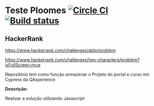 # Teste Ploomes [![Circle CI](https://circleci.com/gh/cypress-io/cypress-example-todomvc.svg?style=svg)](https://circleci.com/gh/cypress-io/cypress-example-todomvc) [![Build status](https://ci.appveyor.com/api/projects/status/6wjyoye82orkkyny/branch/master?svg=true)](https://ci.appveyor.com/project/cypress-io/cypress-example-todomvc/branch/master)

## HackerRank

https://www.hackerrank.com/challenges/abbr/problem

https://www.hackerrank.com/challenges/two-characters/problem?isFullScreen=true

Repositório tem como função armazenar o Projeto do portal e curso em Cypress da QAxperience

**Descrição:**

Realizar a solução utilizando Javascript
